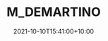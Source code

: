 ---
date: 2021-10-10T15:41:00+10:00
description: I didn’t have any Velcro, so I figured a hammer and nails were the next best option to make sure pieces didn’t float around in space.
draft: false
icon: 2021-10-10-m_demartino.jpg
language: en
title: M_DEMARTINO
link: https://www.instagram.com/p/CU3YMkAsG_Q/

---